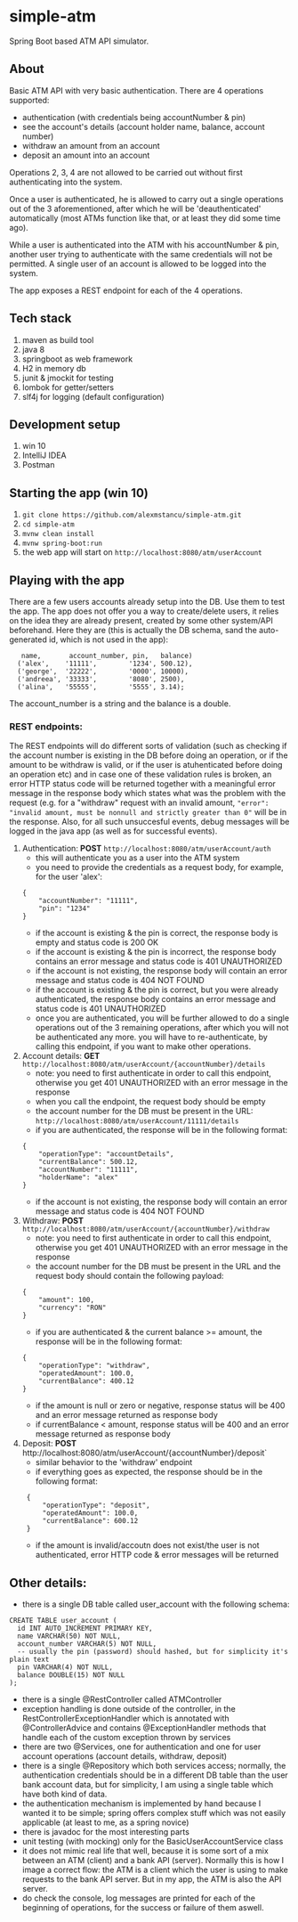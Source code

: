 # simple-atm
Spring Boot based ATM API simulator.

## About

Basic ATM API with very basic authentication. There are 4 operations supported:
* authentication (with credentials being accountNumber & pin)
* see the account's details (account holder name, balance, account number)
* withdraw an amount from an account
* deposit an amount into an account

Operations 2, 3, 4 are not allowed to be carried out without first authenticating into the system.

Once a user is authenticated, he is allowed to carry out a single operations out of the 3 aforementioned, after which
he will be 'deauthenticated' automatically (most ATMs function like that, or at least they did some time ago).

While a user is authenticated into the ATM with his accountNumber & pin, another user trying to authenticate
with the same credentials will not be permitted. A single user of an account is allowed to be logged into the system.

The app exposes a REST endpoint for each of the 4 operations.

## Tech stack
1. maven as build tool
2. java 8
3. springboot as web framework
4. H2 in memory db
5. junit & jmockit for testing 
6. lombok for getter/setters
7. slf4j for logging (default configuration) 

## Development setup
1. win 10
2. IntelliJ IDEA
3. Postman

## Starting the app (win 10)

1. `git clone https://github.com/alexmstancu/simple-atm.git`
2. `cd simple-atm`
3. `mvnw clean install`
4. `mvnw spring-boot:run`
5. the web app will start on `http://localhost:8080/atm/userAccount`

## Playing with the app

There are a few users accounts already setup into the DB. Use them to test the app.
The app does not offer you a way to create/delete users, it relies on the idea they are already present, created by some other system/API beforehand. Here they are (this is actually the DB schema, sand the auto-generated id, which is not used in the app):
```
   name,       account_number, pin,   balance)
  ('alex',    '11111',        '1234', 500.12),
  ('george',  '22222',        '0000', 10000),
  ('andreea', '33333',        '8080', 2500),
  ('alina',   '55555',        '5555', 3.14);
```
The account_number is a string and the balance is a double.

### REST endpoints:

The REST endpoints will do different sorts of validation (such as checking if the account number is existing in the DB before doing an operation, or if the amount to be withdraw is valid, or if the user is atuhenticated before doing an operation etc) and in case one of these validation rules is broken, an error HTTP status code will be returned together with a meaningful error message in the response body which states what was the problem with the request (e.g. for a "withdraw" request with an invalid amount, ```"error": "invalid amount, must be nonnull and strictly greater than 0"``` will be in the response. Also, for all such unsuccesful events, debug messages will be logged in the java app (as well as for successful events).


1. Authentication: **POST** `http://localhost:8080/atm/userAccount/auth`
   * this will authenticate you as a user into the ATM system
   * you need to provide the credentials as a request body, for example, for the user 'alex':
   ```
   {
	   "accountNumber": "11111",
	   "pin": "1234"
   }
   ```
   * if the account is existing & the pin is correct, the response body is empty and status code is 200 OK
   * if the account is existing & the pin is incorrect, the response body contains an error message and status code is 401 UNAUTHORIZED
   * if the account is not existing, the response body will contain an error message and status code is 404 NOT FOUND
   * if the account is existing & the pin is correct, but you were already authenticated, the response body contains an error message and status code is 401 UNAUTHORIZED
   * once you are authenticated, you will be further allowed to do a single operations out of the 3 remaining operations, after which you will not be authenticated any more. you will have to re-authenticate, by calling this endpoint, if you want to make other operations.
2. Account details: **GET** `http://localhost:8080/atm/userAccount/{accountNumber}/details`
	* note: you need to first authenticate in order to call this endpoint, otherwise you get 401 UNAUTHORIZED with an error message in the response
	* when you call the endpoint, the request body should be empty
	* the account number for the DB must be present in the URL: `http://localhost:8080/atm/userAccount/11111/details`
	* if you are authenticated, the response will be in the following format:
	```
	{
        "operationType": "accountDetails",
        "currentBalance": 500.12,
        "accountNumber": "11111",
        "holderName": "alex"
	}
	``` 
    * if the account is not existing, the response body will contain an error message and status code is 404 NOT FOUND
3. Withdraw: **POST** `http://localhost:8080/atm/userAccount/{accountNumber}/withdraw`
    * note: you need to first authenticate in order to call this endpoint, otherwise you get 401 UNAUTHORIZED with an error message in the response
    * the account number for the DB must be present in the URL and the request body should contain the following payload:
    ```
    {
        "amount": 100,
        "currency": "RON"
    }
    ```
    * if you are authenticated & the current balance >= amount, the response will be in the following format:
    ```
    {
        "operationType": "withdraw",
        "operatedAmount": 100.0,
        "currentBalance": 400.12
    }
    ```
    * if the amount is null or zero or negative, response status will be 400 and an error message returned as response body
    * if currentBalance < amount, response status will be 400 and an error message returned as response body
4. Deposit: **POST** http://localhost:8080/atm/userAccount/{accountNumber}/deposit`
   * similar behavior to the 'withdraw' endpoint
   * if everything goes as expected, the response should be in the following format:
   ```
    {
        "operationType": "deposit",
        "operatedAmount": 100.0,
        "currentBalance": 600.12
    }
    ```
    * if the amount is invalid/accoutn does not exist/the user is not authenticated, error HTTP code & error messages will be returned

## Other details:
* there is a single DB table called user_account with the following schema:
```
CREATE TABLE user_account (
  id INT AUTO_INCREMENT PRIMARY KEY,
  name VARCHAR(50) NOT NULL,
  account_number VARCHAR(5) NOT NULL,
  -- usually the pin (password) should hashed, but for simplicity it's plain text
  pin VARCHAR(4) NOT NULL,
  balance DOUBLE(15) NOT NULL
);
```
* there is a single @RestController called ATMController
* exception handling is done outside of the controller, in the RestControllerExceptionHandler which is annotated with @ControllerAdvice and contains @ExceptionHandler methods that handle each of the custom exception thrown by services
* there are two @Services, one for authentication and one for user account operations (account details, withdraw, deposit)
* there is a single @Repository which both services access; normally, the authentication credentials should be in a different DB table than the user bank account data, but for simplicity, I am using a single table which have both kind of data.
* the authentication mechanism is implemented by hand because I wanted it to be simple; spring offers complex stuff which was not easily applicable (at least to me, as a spring novice)
* there is javadoc for the most interesting parts
* unit testing (with mocking) only for the BasicUserAccountService class
* it does not mimic real life that well, because it is some sort of a mix between an ATM (client) and a bank API (server). Normally this is how I image a correct flow: the ATM is a client which the user is using to make requests to the bank API server. But in my app, the ATM is also the API server.
* do check the console, log messages are printed for each of the beginning of operations, for the success or failure of them aswell.

